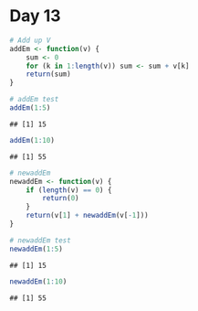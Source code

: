Day 13
========================================================

```r
# Add up V
addEm <- function(v) {
    sum <- 0
    for (k in 1:length(v)) sum <- sum + v[k]
    return(sum)
}
```

```r
# addEm test
addEm(1:5)
```

```
## [1] 15
```

```r
addEm(1:10)
```

```
## [1] 55
```



```r
# newaddEm
newaddEm <- function(v) {
    if (length(v) == 0) {
        return(0)
    }
    return(v[1] + newaddEm(v[-1]))
}
```

```r
# newaddEm test
newaddEm(1:5)
```

```
## [1] 15
```

```r
newaddEm(1:10)
```

```
## [1] 55
```


```

```

